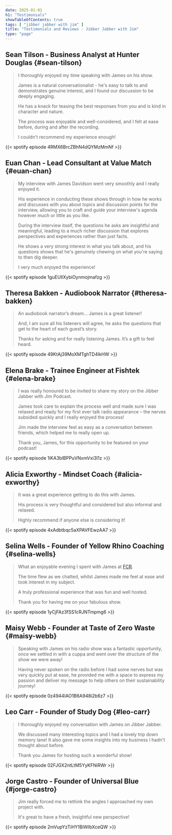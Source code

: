 ```yaml
---
date: 2025-01-01
h1: "Testimonials"
showTableOfContents: true
tags: [ "jibber jabber with jim" ]
title: "Testimonials and Reviews - Jibber Jabber with Jim"
type: "page"
---
```


## Sean Tilson - Business Analyst at Hunter Douglas {#sean-tilson}

> I thoroughly enjoyed my time speaking with James on his show.
>
> James is a natural conversationalist - he's easy to talk to and demonstrates genuine interest, and I found our discussion to be deeply engaging.
>
> He has a knack for teasing the best responses from you and is kind in character and nature.
>
> The process was enjoyable and well-considered, and I felt at ease before, during and after the recording.
>
> I couldn't recommend my experience enough!

{{< spotify episode 4RMX6BrcZBhN4dQYMzMmNf >}}

## Euan Chan - Lead Consultant at Value Match {#euan-chan}

> My interview with James Davidson went very smoothly and I really enjoyed it.
>
> His experience in conducting these shows through in how he works and discusses with you about topics and discussion points for the interview, allowing you to craft and guide your interview's agenda however much or little as you like.
>
> During the interview itself, the questions he asks are insightful and meaningful, leading to a much richer discussion that explores perspectives and experiences rather than just facts.
>
> He shows a very strong interest in what you talk about, and his questions shows that he's genuinely chewing on what you're saying to then dig deeper.
>
> I very much enjoyed the experience!

{{< spotify episode 1guEUllXybiOynmojmafzg >}}

## Theresa Bakken - Audiobook Narrator {#theresa-bakken}

> An audiobook narrator’s dream... James is a great listener!
>
> And, I am sure all his listeners will agree, he asks the questions that get to the heart of each guest’s story.
>
> Thanks for asking and for really listening James. It’s a gift to feel heard.

{{< spotify episode 49KtAj39MoXMTghTD4lkHW >}}

## Elena Brake - Trainee Engineer at Fishtek {#elena-brake}

> I was really honoured to be invited to share my story on the Jibber Jabber with Jim Podcast.
>
> James took care to explain the process well and made sure I was relaxed and ready for my first ever talk radio appearance – the nerves subsided quickly and I really enjoyed the process!
>
> Jim made the interview feel as easy as a conversation between friends, which helped me to really open up.
>
> Thank you, James, for this opportunity to be featured on your podcast!

{{< spotify episode 1iKA3blBPPuVNxmVxi3I1z >}}

## Alicia Exworthy - Mindset Coach {#alicia-exworthy}

> It was a great experience getting to do this with James.
>
> His process is very thoughtful and considered but also informal and relaxed.
>
> Highly recommend if anyone else is considering it!

{{< spotify episode 4xAdbtbqc5aXPAVFEwzAA7 >}}

## Selina Wells - Founder of Yellow Rhino Coaching {#selina-wells}

> What an enjoyable evening I spent with James at [FCR](https://www.fcradio.co.uk/).
>
> The time flew as we chatted, whilst James made me feel at ease and took interest in my subject.
>
> A truly professional experience that was fun and well hosted.
>
> Thank you for having me on your fabulous show.

{{< spotify episode 1yCjFAz3fSS1cRJNTmpmg6 >}}

## Maisy Webb - Founder at Taste of Zero Waste {#maisy-webb}

> Speaking with James on his radio show was a fantastic opportunity, once we settled in with a cuppa and went over the structure of the show we were away!
>
> Having never spoken on the radio before I had some nerves but was very quickly put at ease, he provided me with a space to express my passion and deliver my message to help others on their sustainability journey!

{{< spotify episode 0z4944IAO1B6A948i2b6z7 >}}

## Leo Carr - Founder of Study Dog {#leo-carr}

> I thoroughly enjoyed my conversation with James on Jibber Jabber.
>
> We discussed many interesting topics and I had a lovely trip down memory lane! It also gave me some insights into my business I hadn't thought about before.
>
> Thank you James for hosting such a wonderful show!

{{< spotify episode 02FJGX2ntLtM5YyKFNiRWr >}}

## Jorge Castro - Founder of Universal Blue {#jorge-castro}

> Jim really forced me to rethink the angles I approached my own project with.
>
> It's great to have a fresh, insightful new perspective!

{{< spotify episode 2mVupYzTiHY1BiWIbXceQW >}}
